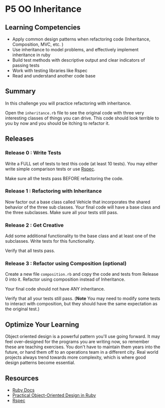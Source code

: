 # P5 OO Inheritance 
 
## Learning Competencies 

* Apply common design patterns when refactoring code (Inheritance, Composition, MVC, etc. )
* Use inheritance to model problems, and effectively implement inheritance in ruby
* Build test methods with descriptive output and clear indicators of passing tests
* Work with testing libraries like Rspec
* Read and understand another code base 

## Summary 

In this challenge you will practice refactoring with inheritance.

Open the `inheritance.rb` file to see the original code with three very interesting classes of things you can drive. This code should look terrible to you by now and you should be itching to refactor it. 

## Releases
### Release 0 : Write Tests

Write a FULL set of tests to test this code (at least 10 tests). You may either write simple comparison tests or use [Rspec](http://rspec.info/).

Make sure all the tests pass BEFORE refactoring the code.

### Release 1 : Refactoring with Inheritance

Now factor out a base class called Vehicle that incorporates the shared behavior of the three sub classes.  Your final code will have a base class and the three subclasses. Make sure all your tests  still pass.

### Release 2 : Get Creative

Add some additional functionality to the base class and at least one of the subclasses. Write tests for this functionality. 

Verify that all tests pass.

### Release 3 : Refactor using Composition (optional) 

Create a new file `composition.rb` and copy the code and tests from Release 0 into it.  Refactor using composition instead of Inheritance. 

Your final code should not have ANY inheritance.

Verify that all your tests still pass. (**Note** You may need to modify some tests to interact with composition, but they should have the same expectation as the original test.)

## Optimize Your Learning 

Object oriented design is a powerful pattern you'll use going forward. It may feel over-designed for the programs you are writing now, so remember these are teaching exercises. You don't have to maintain them years into the future, or hand them off to an operations team in a different city. Real world projects always trend towards more complexity, which is where good design patterns become essential.  

## Resources

* [Ruby Docs](http://www.ruby-doc.org)
* [Practical Object-Oriented Design in Ruby](http://www.poodr.info/)
* [Rspec](http://rspec.info/)
